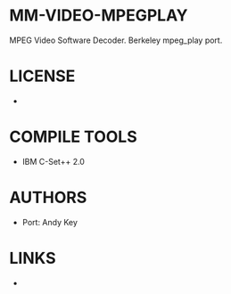 # MM-VIDEO-MPEGPLAY
MPEG Video Software Decoder. Berkeley mpeg_play port. 

LICENSE
===============
* 

COMPILE TOOLS
===============
* IBM C-Set++ 2.0
 
AUTHORS
===============
* Port: Andy Key

LINKS
===============
* 
